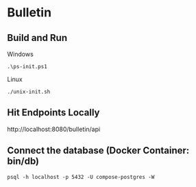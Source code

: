 # Bulletin

## Build and Run ##

Windows
```
.\ps-init.ps1
```

Linux
```
./unix-init.sh
```

## Hit Endpoints Locally ##
http://localhost:8080/bulletin/api

## Connect the database (Docker Container: bin/db) ##
```
psql -h localhost -p 5432 -U compose-postgres -W
```